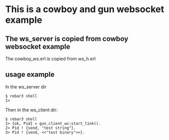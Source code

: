 # This is a cowboy and gun websocket example

## The ws_server is copied from cowboy websocket example
The cowboy_ws.erl is copied from ws_h.erl

## usage example
In the ws_server dir

``` shell
$ rebar3 shell
1>
```
Then in the ws_client dir:

``` shell
$ rebar3 shell
1> {ok, Pid} = gun_client_ws:start_link().
2> Pid ! {send, "test string"}.
3> Pid ! {send, <<"test binary">>}.
```
